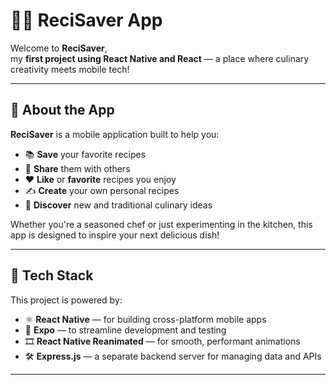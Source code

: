 # 👩‍🍳 ReciSaver App

Welcome to **ReciSaver**,  
my **first project using React Native and React** — a place where culinary creativity meets mobile tech!

---

## 📱 About the App

**ReciSaver** is a mobile application built to help you:

- 📚 **Save** your favorite recipes  
- 💬 **Share** them with others  
- ❤️ **Like** or **favorite** recipes you enjoy  
- ✍️ **Create** your own personal recipes  
- 🧠 **Discover** new and traditional culinary ideas  

Whether you're a seasoned chef or just experimenting in the kitchen, this app is designed to inspire your next delicious dish!

---

## 🚀 Tech Stack

This project is powered by:

- ⚛️ **React Native** — for building cross-platform mobile apps  
- 💨 **Expo** — to streamline development and testing  
- 🎞️ **React Native Reanimated** — for smooth, performant animations  
- 🛠️ **Express.js** — a separate backend server for managing data and APIs  

---

